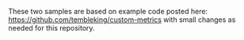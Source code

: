 These two samples are based on example code posted here: https://github.com/tembleking/custom-metrics with small changes as needed for this repository.  